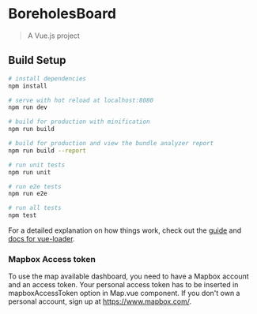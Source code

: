 # BoreholesBoard

> A Vue.js project

## Build Setup

``` bash
# install dependencies
npm install

# serve with hot reload at localhost:8080
npm run dev

# build for production with minification
npm run build

# build for production and view the bundle analyzer report
npm run build --report

# run unit tests
npm run unit

# run e2e tests
npm run e2e

# run all tests
npm test
```

For a detailed explanation on how things work, check out the [guide](http://vuejs-templates.github.io/webpack/) and [docs for vue-loader](http://vuejs.github.io/vue-loader).

### Mapbox Access token

To use the map available dashboard, you need to have a Mapbox account and an access token. Your personal access token has to be inserted in mapboxAccessToken option in Map.vue component. If you don't own a personal account, sign up at https://www.mapbox.com/.
